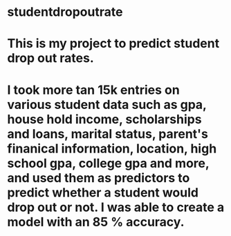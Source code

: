 # studentdropoutrate

# This is my project to predict student drop out rates. 
# I took more tan 15k entries on various student data such   as gpa, house hold income, scholarships and loans, marital status, parent's finanical information, location, high school gpa, college gpa and more, and used them as predictors to predict whether a student would drop out or not. I was able to create a model with an 85 % accuracy. 